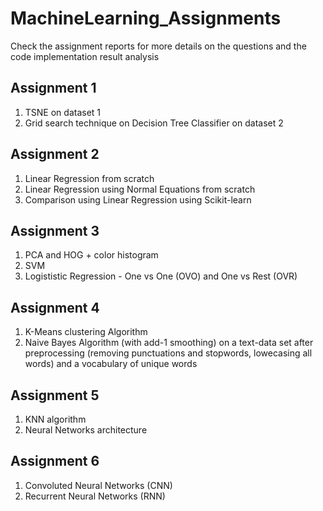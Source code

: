 # MachineLearning_Assignments
Check the assignment reports for more details on the questions and the code implementation result analysis 
## Assignment 1
1. TSNE on dataset 1 <br>
2. Grid search technique on Decision Tree Classifier on dataset 2
## Assignment 2
1. Linear Regression from scratch <br>
2. Linear Regression using Normal Equations from scratch <br>
3. Comparison using Linear Regression using Scikit-learn
## Assignment 3
1. PCA and HOG + color histogram <br>
2. SVM <br>
3. Logististic Regression - One vs One (OVO) and One vs Rest (OVR)
## Assignment 4
1. K-Means clustering Algorithm <br>
2. Naive Bayes Algorithm (with add-1 smoothing) on a text-data set after preprocessing (removing punctuations and stopwords, lowecasing all words) and a vocabulary of unique words
## Assignment 5
1. KNN algorithm <br>
2. Neural Networks architecture
## Assignment 6
1. Convoluted Neural Networks (CNN) <br>
2. Recurrent Neural Networks (RNN) 
